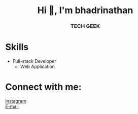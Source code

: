 <h1 align="center">Hi 👋, I'm bhadrinathan</h1>
<h3 align="center">TECH GEEK</h3>
<h1>Skills</h1>
<ul>
  <li>
    Full-stack Developer
    <ul>
  <li>
  Web Application
    </li>
      </ul>
  </li>
</ul>

<h1 align="left">Connect with me:</h1>
<a href="https://instagram.com/bhadri_x">Instagram</a><br />
<a href="mailto:bhadri2002@gmail.com">E-mail</a><br />
